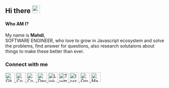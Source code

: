 <h2>Hi there <img src="https://media.giphy.com/media/hvRJCLFzcasrR4ia7z/giphy.gif" height="25px" width="25px"></h2>

#### Who AM I?
My name is **Mahdi**,\
SOFTWARE ENGINEER, who love to grow in Javascript ecosystem and solve the problems, find answer for questions, also research solutaions about things to make these better than ever.

<!-- <details>
	<summary>the clean list</summary>

- Clean Code
- Clean Architucure
- Clean Commits Message (how write commit messages)
- Clean Documentation (how to explain the any project)
- and more same clean
	
</details> -->

<!-- Languages and tools -->

<!-- ### Languages and Tools -->

<!-- <img width="40" height="40" src="https://cdn.icon-icons.com/icons2/2108/PNG/128/opensource_icon_130864.png" alt="opensource" /> -->
<!-- disabled
<img width="40" height="40" src="https://cdn.icon-icons.com/icons2/2108/PNG/128/javascript_icon_130900.png" alt="javascript" /> <img width="40" height="40" src="https://cdn.icon-icons.com/icons2/2415/PNG/512/typescript_plain_logo_icon_146316.png" alt="typescript" /> <img width="40" height="40" src="https://cdn.icon-icons.com/icons2/2415/PNG/512/nodejs_original_logo_icon_146411.png" alt="node-js" /> <img width="40" height="40" src="https://cdn.icon-icons.com/icons2/2699/PNG/512/expressjs_logo_icon_169185.png" alt="expressjs" /> <img width="40" height="40" src="https://cdn.icon-icons.com/icons2/2108/PNG/128/react_icon_130845.png" alt="react-js" /> <img width="40" height="40" src="https://cdn.icon-icons.com/icons2/2108/PNG/128/vue_icon_130791.png" alt="vue-js" /> <img width="40" height="40" src="https://ionicframework.com/img/meta/logo.png" alt="ionicframework" /> <img width="40" height="40" src="https://cdn.icon-icons.com/icons2/2552/PNG/512/electron_browser_logo_icon_152997.png" alt="electron-js"> <img width="40" height="40" src="https://cdn.icon-icons.com/icons2/2415/PNG/512/mongodb_original_wordmark_logo_icon_146425.png" alt="mongodb" /> <img width="40" height="40" src="https://cdn.icon-icons.com/icons2/2415/PNG/512/mysql_original_wordmark_logo_icon_146417.png" alt="mysql" /> <img width="40" height="40" src="https://cdn.icon-icons.com/icons2/2415/PNG/512/postgresql_plain_wordmark_logo_icon_146390.png" alt="postgresql" /> <img width="40" height="40" src="https://cdn.icon-icons.com/icons2/2107/PNG/512/file_type_sequelize_icon_130173.png" alt="sequelize" /> <img width="40" height="40" src="https://cdn.icon-icons.com/icons2/2415/PNG/128/html_plain_wordmark_logo_icon_146476.png" alt="html" /> <img width="40" height="40" src="https://cdn.icon-icons.com/icons2/2415/PNG/512/css_plain_wordmark_logo_icon_146574.png" alt="css" /> <img width="40" height="40" src="https://cdn.icon-icons.com/icons2/2108/PNG/128/sass_icon_130835.png" alt="sass/scss" /> <img width="40" height="40" src="https://cdn.icon-icons.com/icons2/2415/PNG/512/bootstrap_plain_wordmark_logo_icon_146620.png" alt="bootstrap" /> <img width="40" height="40" src="https://cdn.icon-icons.com/icons2/2107/PNG/512/file_type_styled_icon_130142.png" alt="styled-component" /> <img width="40" height="40" src="https://cdn.icon-icons.com/icons2/2107/PNG/512/file_type_less_icon_130484.png" alt="less" /> <img width="40" height="40" src="https://cdn.icon-icons.com/icons2/2107/PNG/512/file_type_pug_icon_130225.png" alt="pug-js" /> <img width="40" height="40" src="https://cdn.icon-icons.com/icons2/2107/PNG/512/file_type_ejs_icon_130626.png" alt="ejs" /> <img width="40" height="40" src="https://cdn.icon-icons.com/icons2/2107/PNG/512/file_type_light_yaml_icon_130421.png" alt="yaml" /> <img width="40" height="40" src="https://cdn.icon-icons.com/icons2/2108/PNG/128/json_icon_130899.png" alt="json" />
<img width="40" height="40" src="https://cdn.icon-icons.com/icons2/2108/PNG/128/markdown_icon_130882.png" alt="markdown" /> <img width="40" height="40" src="https://cdn.icon-icons.com/icons2/2108/PNG/128/npm_icon_130871.png" alt="npm" /> <img width="40" height="40" src="https://cdn.icon-icons.com/icons2/2108/PNG/128/linux_icon_130887.png" alt="linux" /> <img width="40" height="40" src="https://cdn.icon-icons.com/icons2/2415/PNG/512/ubuntu_plain_wordmark_logo_icon_146632.png" alt="ubuntu" /> <img width="40" height="40" src="https://cdn.icon-icons.com/icons2/2108/PNG/128/git_icon_130933.png" alt="git" /> <img width="40" height="40" src="https://cdn.icon-icons.com/icons2/2107/PNG/512/file_type_vscode_icon_130084.png" alt="vscode" /> <img width="40" height="40" src="https://www.vectorlogo.zone/logos/figma/figma-icon.svg" alt="figma" /> <img width="40" height="40" src="https://cdn.icon-icons.com/icons2/2108/PNG/128/firefox_icon_130939.png" alt="firefox browser" /> <img width="40" height="40" src="https://cdn.icon-icons.com/icons2/2699/PNG/512/brave_logo_icon_167780.png" alt="brave browser" /> <img width="40" height="40" src="https://cdn.icon-icons.com/icons2/2108/PNG/128/opera_icon_130863.png" alt="opera browser" /> <img width="40" height="40" src="https://cdn.icon-icons.com/icons2/2108/PNG/128/heroku_icon_130912.png" alt="heroku" /> -->

<!-- Connect with me -->

### Connect with me

<p>
<a href="https://github.com/mikoloism" target="blank" title="github.com | mikoloism">
	<img width="30" height="30" src="https://cdn.icon-icons.com/icons2/2108/PNG/128/github_icon_130931.png" alt="GitHub" />
</a>
<a href="https://codepen.io/mikoloism" target="blank" title="codepen.io | mikoloism">
	<img width="30" height="30" src="https://cdn.icon-icons.com/icons2/2108/PNG/128/codepen_icon_130968.png" alt="Codepen" />
</a>
<a href="https://codepen.io/miko-github" target="blank" title="codepen.io | mikoloism (legacy)">
	<img width="30" height="30" src="https://cdn.icon-icons.com/icons2/1293/PNG/512/2363346-box-codepen_85473.png" alt="Codepen" />
</a>
<a href="https://dev.to/mikoloism" target="blank" title="dev.to | mikoloism">
	<img width="30" height="30" src="https://cdn.icon-icons.com/icons2/2108/PNG/128/dev_to_icon_130961.png" alt="Dev.to" />
</a>
<a href="https://linkedin.com/in/mikoloism" target="blank" title="linkedin | Mahdi E.">
	<img width="30" height="30" src="https://cdn.icon-icons.com/icons2/2108/PNG/128/linkedin_icon_130888.png" alt="Linkedin" />
</a>
<a href="https://twitter.com/mikoloism" target="blank" title="twitter | @mikoloism">
	<img width="30" height="30" src="https://cdn.icon-icons.com/icons2/2108/PNG/128/twitter_icon_130806.png" alt="Twitter" />
</a>
<a href="https://instagram.com/mikoloism" target="blank" title="instagram | mikoloism">
	<img width="30" height="30" src="https://cdn.icon-icons.com/icons2/2108/PNG/128/instagram_icon_130905.png" alt="Instagram" />
</a>
<a href="mailto:mikoloism@gmail.com" target="blank" title="mikoloism@gmail.com">
	<img width="30" height="30" src="https://cdn.icon-icons.com/icons2/2108/PNG/128/gmail_icon_130929.png" alt="Gmail" />
</a>
<a rel="me" href="https://mastodon.social/@mikoloism">
	<img width="30" height="30" src="https://cdn.icon-icons.com/icons2/2108/PNG/128/mastodon_icon_130879.png" alt="Mastodon" />
</a>
<!--
<a href="" target="blank" title="reddit | {USER_NAME}">
	<img width="30" height="30" src="https://cdn.icon-icons.com/icons2/2108/PNG/128/reddit_icon_130846.png" alt="reddit" />
</a>
-->
</p>



<!--
---
-->

<!-- GitHub stats -->

<!--
<h3>My GitHub Statistics</h3>
-->

<p>
<!-- GitHub Stats -->
<!--
<img height="180em" src="https://github-readme-stats.vercel.app/api?username=miko-github&show_icons=true&hide_border=true" />
-->
<!-- Most Used Languages -->
<!--
<img height="180em" src="https://github-readme-stats.vercel.app/api/top-langs/?username=miko-github&exclude_repo=KNN-Image-Classification&show_icons=true&hide_border=true&layout=compact&langs_count=8"/>
-->

</p>
